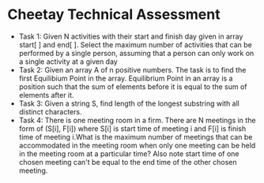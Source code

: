 # Cheetay Technical Assessment

- Task 1: Given N activities with their start and finish day given in array start[ ] and end[ ]. Select the maximum number of activities that can be performed by a single person, assuming that a person can only work on a single activity at a given day
- Task 2: Given an array A of n positive numbers. The task is to find the first Equilibium Point in the array. Equilibrium Point in an array is a position such that the sum of elements before it is equal to the sum of elements after it.
- Task 3: Given a string S, find length of the longest substring with all distinct characters. 
- Task 4: There is one meeting room in a firm. There are N meetings in the form of (S[i], F[i]) where S[i] is start time of meeting i and F[i] is finish time of meeting i.What is the maximum number of meetings that can be accommodated in the meeting room when only one meeting can be held in the meeting room at a particular time? Also note start time of one chosen meeting can't be equal to the end time of the other chosen meeting.